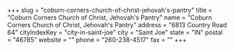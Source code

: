 +++
slug = "coburn-corners-church-of-christ-jehovah's-pantry"
title = "Coburn Corners Church of Christ, Jehovah's Pantry"
name = "Coburn Corners Church of Christ, Jehovah's Pantry"
address = "6813 Country Road 64"
cityIndexKey = "city-in-saint-joe"
city = "Saint Joe"
state = "IN"
postal = "46785"
website = ""
phone = "260-238-4517"
fax = ""
+++
